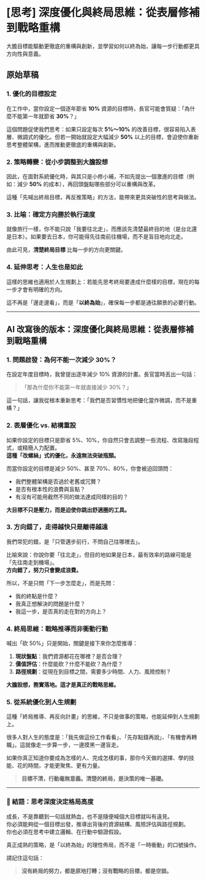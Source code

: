 # [思考] 深度優化與終局思維：從表層修補到戰略重構


大膽目標能驅動更徹底的重構與創新，並學習如何以終為始，讓每一步行動都更具方向性與意義。

<!--more-->

## 原始草稿

### 1. 優化的目標設定

在工作中，當你設定一個逐年節省 **10%** 資源的目標時，長官可能會質疑：「為什麼不能第一年就節省 **30%**？」

這個問題促使我們思考：如果只設定每次 **5%～10%** 的改善目標，很容易陷入表層、微調式的優化。但若一開始就設定大幅減少 **50%** 以上的目標，會迫使你重新思考整體架構，進而推動更徹底的重構與創新。

### 2. 策略轉變：從小步調整到大膽設想

因此，在面對系統優化時，與其只是小修小補，不如先提出一個激進的目標（例如：減少 **50%** 的成本），再回頭盤點哪些部分可以重構與改革。

這種「先喊出終局目標，再反推策略」的方法，能帶來更具突破性的思考與做法。

### 3. 比喻：確定方向勝於執行速度

就像旅行一樣，你不能只說「我要往北走」，而應該先清楚最終目的地（是台北還是日本）。如果要去日本，你可能得先往南前往機場，而不是盲目地向北走。

由此可見，**清楚終局目標** 比每一步的方向更關鍵。

### 4. 延伸思考：人生也是如此

這樣的思維也適用於人生規劃上：若能先思考終局要達成什麼樣的目標，現在的每一步才會有明確的方向。

這不再是「邊走邊看」，而是「**以終為始**」，確保每一步都是通往願景的必要行動。

---

## AI 改寫後的版本：深度優化與終局思維：從表層修補到戰略重構

### 1. 問題啟發：為何不能一次減少 30%？

在設定年度目標時，我曾提出逐年減少 10% 資源的計畫。長官當時丟出一句話：

>「那為什麼你不能第一年就直接減少 30%？」

這一句話，讓我從根本重新思考：「我們是否習慣性地把優化當作微調，而不是重構？」

### 2. 表層優化 vs. 結構重設

如果你設定的目標只是節省 5%、10%，你自然只會去調整一些流程、改寫幾段程式，或精簡人力配置。  
**這種「改螺絲」式的優化，永遠無法突破瓶頸。**

而當你設定的目標是減少 50%、甚至 70%、80%，你會被迫回頭問：

- 我們整體架構是否過於老舊或冗贅？
- 是否有根本性的浪費與盲點？
- 有沒有可能用截然不同的做法達成同樣的目的？

**大目標不只是壓力，而是迫使你跳出舒適圈的工具。**

### 3. 方向錯了，走得越快只是離得越遠

我們常犯的錯，是「只管邁步前行，不問自己往哪裡去」。

比喻來說：你說你要「往北走」，但目的地如果是日本，最有效率的路線可能是「先往南走到機場」。  
**方向錯了，努力只會變成浪費。**

所以，不是只問「下一步怎麼走」，而是先問：

- 我的終點是什麼？
- 我真正想解決的問題是什麼？
- 我這一步，是否真的走在對的方向上？

### 4. 終局思維：戰略推導而非衝動行動

喊出「砍 50%」只是開始，關鍵是接下來你怎麼推導：

1.  **現狀盤點**：我們資源都花在哪裡？是否合理？
2.  **價值評估**：什麼能砍？什麼不能砍？為什麼？
3.  **路徑規劃**：從現在到目標之間，需要多少時間、人力、風險控制？

**大膽設想，務實落地。這才是真正的戰略思維。**

### 5. 從系統優化到人生規劃

這種「終局推導、再反向計畫」的思維，不只是做事的策略，也能延伸到人生規劃上。

很多人對人生的態度是：「我先做這份工作看看」、「先存點錢再說」、「有機會再轉職」。這就像走一步算一步，一邊摸黑一邊盲走。

如果你真正知道你要成為怎樣的人、完成怎樣的事，那你今天做的選擇、學的技能、花的時間，才能更聚焦、更有力量。

> **目標不清，行動毫無意義。清楚的終局，是決策的唯一基礎。**

---

### 🧭 結語：思考深度決定格局高度

成長，不是靠聽到一句話就熱血，也不是隨便喊個大目標就叫有遠見。  
你必須能夠從一個目標出發，推導出背後的資源結構、風險評估與路徑規劃。  
你也必須在思考中建立邏輯、在行動中驗證假設。

真正成熟的策略，是「以終為始」的理性佈局，而不是「一時衝動」的口號操作。

請記住這句話：

> **沒有終局的努力，都是原地打轉；沒有戰略的目標，都是空談。**
